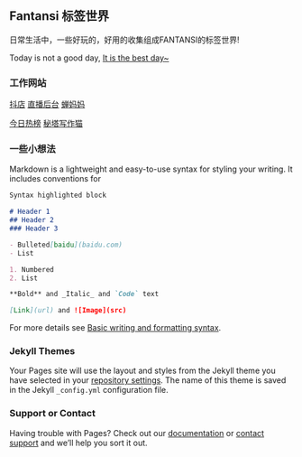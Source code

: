 ## Fantansi 标签世界

日常生活中，一些好玩的，好用的收集组成FANTANSI的标签世界!

Today is not a good day, [It is the best day~](https://www.wolai.com/zhangao/av9K1R5kxWK64CzTtaVRFi)

### 工作网站

[抖店](https://fxg.jinritemai.com/)     [直播后台](https://buyin.jinritemai.com/dashboard/live/control)
[蝉妈妈](https://chanmama.com)

[今日热榜](https://tophub.today/c/news)      [秘塔写作猫](https://xiezuocat.com/#/)


### 一些小想法

Markdown is a lightweight and easy-to-use syntax for styling your writing. It includes conventions for

```markdown
Syntax highlighted block

# Header 1
## Header 2
### Header 3

- Bulleted[baidu](baidu.com)
- List

1. Numbered
2. List

**Bold** and _Italic_ and `Code` text

[Link](url) and ![Image](src)
```

For more details see [Basic writing and formatting syntax](https://docs.github.com/en/github/writing-on-github/getting-started-with-writing-and-formatting-on-github/basic-writing-and-formatting-syntax).

### Jekyll Themes

Your Pages site will use the layout and styles from the Jekyll theme you have selected in your [repository settings](https://github.com/fantansi/fantansi.github.io/settings/pages). The name of this theme is saved in the Jekyll `_config.yml` configuration file.

### Support or Contact

Having trouble with Pages? Check out our [documentation](https://docs.github.com/categories/github-pages-basics/) or [contact support](https://support.github.com/contact) and we’ll help you sort it out.
